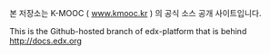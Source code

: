 본 저장소는 K-MOOC ( www.kmooc.kr ) 의 공식 소스 공개 사이트입니다.

This is the Github-hosted branch of edx-platform that is behind
http://docs.edx.org

